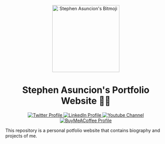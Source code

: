 <p align="center">
    <a href='https://stephenasuncion.dev/' rel='nofollow'>
        <img src='./public/assets/bitmoji.png' alt="Stephen Asuncion's Bitmoji" width='210' />
    </a>
</p>

<h1 align="center">Stephen Asuncion's Portfolio Website 👨‍🚀</h1>

<p align="center">
    <a href="https://twitter.com/Steb_01" target="_blank">
        <img src='https://img.shields.io/badge/Twitter-%231DA1F2.svg?&style=flat-square&logo=twitter&logoColor=white' alt='Twitter Profile'>
    </a>
    <a href="https://www.linkedin.com/in/stephen-allen-asuncion-3735b2176/" target="_blank">
        <img src='https://img.shields.io/badge/LinkedIn-%230077B5.svg?&style=flat-square&logo=linkedin&logoColor=white' alt='LinkedIn Profile'>
    </a>
    <a href="https://www.youtube.com/c/StephenAsuncion" target="_blank">
        <img src='https://img.shields.io/badge/YouTube-%23FF0000.svg?&style=flat-square&logo=youtube&logoColor=white' alt='Youtube Channel'>
    </a>
    <a href="https://www.buymeacoffee.com/stephenasuncion" target="_blank">
        <img src='https://img.shields.io/badge/BuyMeACoffee-%23FFDD00.svg?&style=flat-square&logo=buy-me-a-coffee&logoColor=black' alt='BuyMeACoffee Profile'>
    </a>
</p>

This repository is a personal potfolio website that contains biography and projects of me.